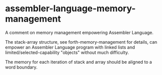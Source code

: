# assembler-language-memory-management
A comment on memory management empowering Assembler Language.

The stack-array structure, see forth-memory-management for details, can empower an Assembler Language program with linked lists and limited/selected-capability "objects" without much difficulty.

The memory for each iteration of stack and array should be aligned to a word boundary.
